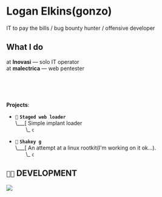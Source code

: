 # Logan Elkins(gonzo)

IT to pay the bills / bug bounty hunter / offensive developer

## What I do
at **Inovasi** — solo IT operator  
at **malectrica** — web pentester





<br>
<br>
<br>


 **Projects**:

- `💉` **`Staged web loader`**<br>
\\___[ Simple implant loader<br>
&nbsp;&nbsp;&nbsp;&nbsp;&nbsp;&nbsp;&nbsp;\\\_ `c`

- `🐧` **`Shakey g`**<br>
\\___[ An attempt at a linux rootkit(I'm working on it ok...).<br>
&nbsp;&nbsp;&nbsp;&nbsp;&nbsp;&nbsp;&nbsp;\\\_ `c`


## `👨‍💻` DEVELOPMENT
[![](https://skillicons.dev/icons?i=c,python,bash,powershell,neovim,visualstudio,vscode,arch,windows)](https://skillicons.dev)









